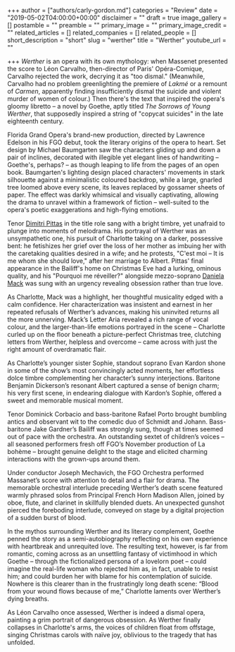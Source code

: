 +++
author = ["authors/carly-gordon.md"]
categories = "Review"
date = "2019-05-02T04:00:00+00:00"
disclaimer = ""
draft = true
image_gallery = []
postamble = ""
preamble = ""
primary_image = ""
primary_image_credit = ""
related_articles = []
related_companies = []
related_people = []
short_description = "short"
slug = "werther"
title = "Werther"
youtube_url = ""

+++
_Werther_ is an opera with its own mythology: when Massenet presented the score to Léon Carvalho, then-director of Paris' Opéra-Comique, Carvalho rejected the work, decrying it as "too dismal." (Meanwhile, Carvalho had no problem greenlighting the premiere of _Lakmé_ or a remount of _Carmen_, apparently finding insufficiently dismal the suicide and violent murder of women of colour.) Then there's the text that inspired the opera's gloomy libretto – a novel by Goethe, aptly titled _The Sorrows of Young Werther_, that supposedly inspired a string of "copycat suicides" in the late eighteenth century.  

Florida Grand Opera's brand-new production, directed by Lawrence Edelson in his FGO debut, took the literary origins of the opera to heart. Set design by Michael Baumgarten saw the characters gliding up and down a pair of inclines, decorated with illegible yet elegant lines of handwriting – Goethe's, perhaps? – as though leaping to life from the pages of an open book. Baumgarten's lighting design placed characters' movements in stark silhouette against a minimalistic coloured backdrop, while a large, gnarled tree loomed above every scene, its leaves replaced by gossamer sheets of paper. The effect was darkly whimsical and visually captivating, allowing the drama to unravel within a framework of fiction – well-suited to the opera's poetic exaggerations and high-flying emotions. 

Tenor [Dimitri Pittas](/scene/people/dimitri-pittas/) in the title role sang with a bright timbre, yet unafraid to plunge into moments of melodrama. His portrayal of Werther was an unsympathetic one, his pursuit of Charlotte taking on a darker, possessive bent: he fetishizes her grief over the loss of her mother as imbuing her with the caretaking qualities desired in a wife; and he protests, "C'est moi – It is me whom she should love," after her marriage to Albert. Pittas' final appearance in the Bailiff's home on Christmas Eve had a lurking, ominous quality, and his "Pourquoi me réveiller?" alongside mezzo-soprano [Daniela Mack](/talking-with-singers-daniela-mack/) was sung with an urgency revealing obsession rather than true love.

As Charlotte, Mack was a highlight, her thoughtful musicality edged with a calm confidence. Her characterization was insistent and earnest in her repeated refusals of Werther’s advances, making his uninvited returns all the more unnerving. Mack’s Letter Aria revealed a rich range of vocal colour, and the larger-than-life emotions portrayed in the scene – Charlotte curled up on the floor beneath a picture-perfect Christmas tree, clutching letters from Werther, helpless and overcome – came across with just the right amount of overdramatic flair.

As Charlotte’s younger sister Sophie, standout soprano Evan Kardon shone in some of the show’s most convincingly acted moments, her effortless dolce timbre complementing her character’s sunny interjections. Baritone Benjamin Dickerson’s resonant Albert captured a sense of benign charm; his very first scene, in endearing dialogue with Kardon’s Sophie, offered a sweet and memorable musical moment.

Tenor Dominick Corbacio and bass-baritone Rafael Porto brought bumbling antics and observant wit to the comedic duo of Schmidt and Johann. Bass-baritone Jake Gardner’s Bailiff was strongly sung, though at times seemed out of pace with the orchestra. An outstanding sextet of children’s voices – all seasoned performers fresh off FGO’s November production of La bohème – brought genuine delight to the stage and elicited charming interactions with the grown-ups around them.

Under conductor Joseph Mechavich, the FGO Orchestra performed Massanet’s score with attention to detail and a flair for drama. The memorable orchestral interlude preceding Werther’s death scene featured warmly phrased solos from Principal French Horn Madison Allen, joined by oboe, flute, and clarinet in skillfully blended duets. An unexpected gunshot pierced the foreboding interlude, conveyed on stage by a digital projection of a sudden burst of blood.

In the mythos surrounding Werther and its literary complement, Goethe penned the story as a semi-autobiography reflecting on his own experience with heartbreak and unrequited love. The resulting text, however, is far from romantic, coming across as an unsettling fantasy of victimhood in which Goethe – through the fictionalized persona of a lovelorn poet – could imagine the real-life woman who rejected him as, in fact, unable to resist him; and could burden her with blame for his contemplation of suicide. Nowhere is this clearer than in the frustratingly long death scene: “Blood from your wound flows because of me,” Charlotte laments over Werther’s dying breaths.

As Léon Carvalho once assessed, Werther is indeed a dismal opera, painting a grim portrait of dangerous obsession. As Werther finally collapses in Charlotte's arms, the voices of children float from offstage, singing Christmas carols with naïve joy, oblivious to the tragedy that has unfolded.